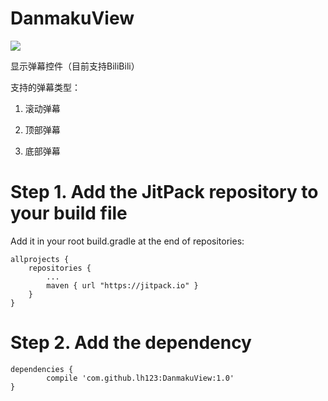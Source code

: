 # DanmakuView
 [![](https://jitpack.io/v/lh123/DanmakuView.svg)](https://jitpack.io/#lh123/DanmakuView)

显示弹幕控件（目前支持BiliBili）

支持的弹幕类型：

 1. 滚动弹幕
    
 2. 顶部弹幕
    
 3. 底部弹幕

# Step 1. Add the JitPack repository to your build file
Add it in your root build.gradle at the end of repositories:

    allprojects {
		repositories {
			...
			maven { url "https://jitpack.io" }
		}
	}
# Step 2. Add the dependency
	dependencies {
	        compile 'com.github.lh123:DanmakuView:1.0'
	}
